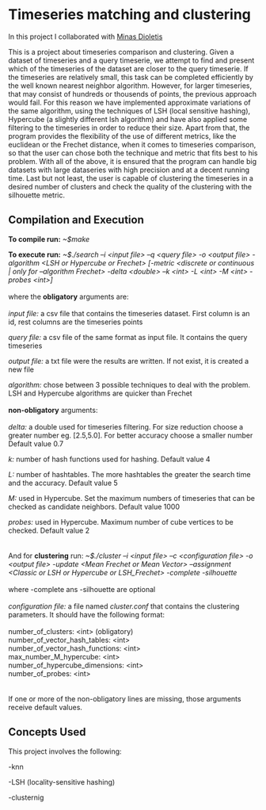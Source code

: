# Timeseries matching and clustering

In this project I collaborated with [Minas Dioletis](https://github.com/minasd1)

This is a project about timeseries comparison and clustering. Given a dataset of timeseries and a query timeserie, we attempt to find and present which of the timeseries of the dataset are closer to the query timeserie. If the timeseries are relatively small, this task can be completed efficiently by the well known nearest neighbor algorithm. However, for larger timeseries, that may consist of hundreds or thousends of points, the previous approach would fail. For this reason we have implemented approximate variations of the same algorithm, using the techniques of LSH (local sensitive hashing), Hypercube (a slightly different lsh algorithm) and have also applied some filtering to the timeseries in order to reduce their size. Apart from that, the program provides the flexibility of the use of different metrics, like the euclidean or the Frechet distance, when it comes to timeseries comparison, so that the user can chose both the technique and metric that fits best to his problem. With all of the above, it is ensured that the program can handle big datasets with large dataseries with high precision and at a decent running time. Last but not least, the user is capable of clustering the timeseries in a desired number of clusters and check the quality of the clustering with the silhouette metric. 

## Compilation and Execution
**To compile run:** *~$make*


**To execute run:** *~$./search –i \<input file\> –q \<query file\> -ο \<output file\> -algorithm \<LSH or Hypercube or Frechet\> [-metric <discrete or continuous | only for –algorithm Frechet\> -delta \<double\> –k \<int\> -L \<int\> -M \<int\> -probes \<int\>]*
<br><br>
where the **obligatory** arguments are:
<br><br>
*input file:* a csv file that contains the timeseries dataset. First column is an id, rest columns are the timeseries points

*query file:* a csv file of the same format as input file. It contains the query timeseries

*output file:* a txt file were the results are written. If not exist, it is created a new file

*algorithm:* chose between 3 possible techniques to deal with the problem. LSH and Hypercube algorithms are quicker than Frechet
<br><br>
**non-obligatory** arguments:
<br><br>
*delta:* a double used for timeseries filtering. For size reduction choose a greater number eg. [2.5,5.0]. For better accuracy choose a smaller number
Default value 0.7

*k:* number of hash functions used for hashing. Default value 4

*L:* number of hashtables. The more hashtables the greater the search time and the accuracy. Default value 5

*M:* used in Hypercube. Set the maximum numbers of timeseries that can be checked as candidate neighbors. Default value 1000

*probes:* used in Hypercube. Maximum number of cube vertices to be checked. Default value 2
<br><br><br>
And for **clustering** run: *~$./cluster –i \<input file\> –c \<configuration file\> -o \<output file\> -update \<Mean
Frechet or Mean Vector\> –assignment \<Classic or LSH or Hypercube or LSH_Frechet\>
-complete -silhouette*
<br><br>
where -complete ans -silhouette are optional
<br><br>
*configuration file:* a file named *cluster.conf* that contains the clustering parameters. It should have the following format:
<br><br>
number_of_clusters: \<int\> (obligatory)<br>
number_of_vector_hash_tables: \<int\><br>
number_of_vector_hash_functions: \<int\><br>
max_number_M_hypercube: \<int\><br>
number_of_hypercube_dimensions: \<int\><br>
number_of_probes: \<int\><br>
<br><br>
If one or more of the non-obligatory lines are missing, those arguments receive default values.



## Concepts Used

This project involves the following:

-knn 

-LSH (locality-sensitive hashing)

-clusternig

